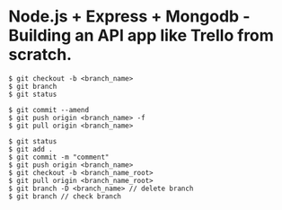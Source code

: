 # Node.js + Express + Mongodb - Building an API app like Trello from scratch.

```
$ git checkout -b <branch_name>
$ git branch
$ git status

$ git commit --amend
$ git push origin <branch_name> -f
$ git pull origin <branch_name>

$ git status
$ git add .
$ git commit -m "comment"
$ git push origin <branch_name>
$ git checkout -b <branch_name_root>
$ git pull origin <branch_name_root>
$ git branch -D <branch_name> // delete branch
$ git branch // check branch

```
